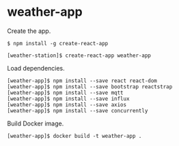 
# weather-app

Create the app.

```
$ npm install -g create-react-app
```

```
[weather-station]$ create-react-app weather-app
```

Load dependencies.

```
[weather-app]$ npm install --save react react-dom
[weather-app]$ npm install --save bootstrap reactstrap
[weather-app]$ npm install --save mqtt
[weather-app]$ npm install --save influx
[weather-app]$ npm install --save axios
[weather-app]$ npm install --save concurrently
```

Build Docker image.
```
[weather-app]$ docker build -t weather-app .
```
